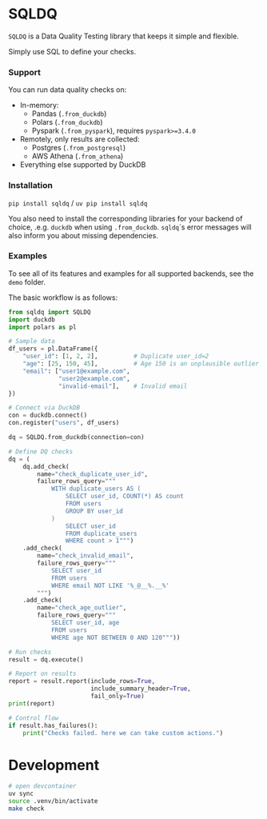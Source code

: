 # SQLDQ

`SQLDQ` is a Data Quality Testing library that keeps it simple and flexible.

Simply use SQL to define your checks.

### Support

You can run data quality checks on:

- In-memory:
    - Pandas (`.from_duckdb`)
    - Polars (`.from_duckdb`)
    - Pyspark (`.from_pyspark`), requires `pyspark>=3.4.0`
- Remotely, only results are collected:
    - Postgres (`.from_postgresql`)
    - AWS Athena (`.from_athena`)
- Everything else supported by DuckDB


### Installation

`pip install sqldq` / `uv pip install sqldq`

You also need to install the corresponding libraries for your backend of choice, .e.g. `duckdb` when using `.from_duckdb`. `sqldq`\`s error messages will also inform you about missing dependencies.

### Examples

To see all of its features and examples for all supported backends, see the `demo` folder.

The basic workflow is as follows:

```python
from sqldq import SQLDQ
import duckdb
import polars as pl

# Sample data
df_users = pl.DataFrame({
    "user_id": [1, 2, 2],          # Duplicate user_id=2
    "age": [25, 150, 45],          # Age 150 is an unplausible outlier
    "email": ["user1@example.com",
              "user2@example.com",
              "invalid-email"],    # Invalid email
})

# Connect via DuckDB
con = duckdb.connect()
con.register("users", df_users)

dq = SQLDQ.from_duckdb(connection=con)

# Define DQ checks
dq = (
    dq.add_check(
        name="check_duplicate_user_id",
        failure_rows_query="""
            WITH duplicate_users AS (
                SELECT user_id, COUNT(*) AS count
                FROM users
                GROUP BY user_id
            )
                SELECT user_id
                FROM duplicate_users
                WHERE count > 1""")
    .add_check(
        name="check_invalid_email",
        failure_rows_query="""
            SELECT user_id
            FROM users
            WHERE email NOT LIKE '%_@__%.__%'
        """)
    .add_check(
        name="check_age_outlier",
        failure_rows_query="""
            SELECT user_id, age
            FROM users
            WHERE age NOT BETWEEN 0 AND 120"""))

# Run checks
result = dq.execute()

# Report on results
report = result.report(include_rows=True,
                       include_summary_header=True,
                       fail_only=True)
print(report)

# Control flow
if result.has_failures():
    print("Checks failed. here we can take custom actions.")
```


# Development

```bash
# open devcontainer
uv sync
source .venv/bin/activate
make check
```
